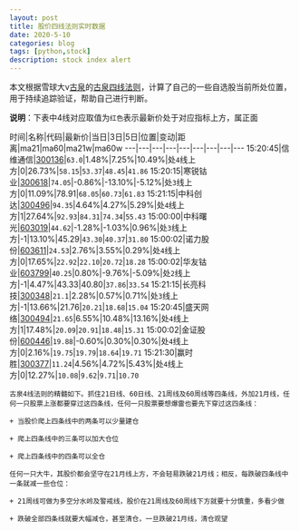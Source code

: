 ```yaml
---
layout: post
title: 股价四线法则实时数据
date: 2020-5-10
categories: blog
tags: [python,stock]
description: stock index alert
---
```



本文根据雪球大v[古泉](https://xueqiu.com/u/7148646888)的[古泉四线法则](https://xueqiu.com/7148646888/130498192)，计算了自己的一些自选股当前所处位置，用于持续追踪验证，帮助自己进行判断。

**说明**：下表中4线对应取值为`红色`表示最新价处于对应指标上方，属正面

时间|名称|代码|最新价|当日|3日|5日|位置|变动|距离|ma21|ma60|ma21w|ma60w
---|---|---|---|---|---|---|---|---
15:20:45|信维通信|[300136](https://xueqiu.com/S/SZ300136)|`63.0`|1.48%|7.25%|10.49%|处`4`线上方|0|26.73%|`58.15`|`53.37`|`48.45`|`41.86`
15:20:15|寒锐钴业|[300618](https://xueqiu.com/S/SZ300618)|`74.05`|-0.86%|-13.10%|-5.12%|处`3`线上方|0|11.09%|78.91|`68.05`|`60.73`|`61.83`
15:21:15|中科创达|[300496](https://xueqiu.com/S/SZ300496)|`94.35`|4.64%|4.27%|5.29%|处`4`线上方|1|27.64%|`92.93`|`84.31`|`74.34`|`55.43`
15:00:00|中科曙光|[603019](https://xueqiu.com/S/SH603019)|`44.62`|-1.28%|-1.03%|0.96%|处`3`线上方|-1|13.10%|45.29|`43.30`|`40.37`|`31.80`
15:00:02|诺力股份|[603611](https://xueqiu.com/S/SH603611)|`24.53`|2.76%|3.55%|0.29%|处`4`线上方|0|17.65%|`22.92`|`22.10`|`20.72`|`18.28`
15:00:02|华友钴业|[603799](https://xueqiu.com/S/SH603799)|`40.25`|0.80%|-9.76%|-5.09%|处`2`线上方|-1|4.47%|43.33|40.80|`37.86`|`33.54`
15:21:15|长亮科技|[300348](https://xueqiu.com/S/SZ300348)|`21.1`|2.28%|0.57%|0.71%|处`3`线上方|-1|13.66%|21.76|`20.21`|`18.68`|`15.04`
15:20:45|盛天网络|[300494](https://xueqiu.com/S/SZ300494)|`21.65`|6.55%|10.48%|13.16%|处`4`线上方|1|17.48%|`20.09`|`20.91`|`18.48`|`15.31`
15:00:02|金证股份|[600446](https://xueqiu.com/S/SH600446)|`19.88`|-0.60%|0.30%|0.30%|处`4`线上方|0|2.16%|`19.75`|`19.79`|`18.64`|`19.71`
15:21:30|赢时胜|[300377](https://xueqiu.com/S/SZ300377)|`11.24`|4.56%|4.72%|5.43%|处`4`线上方|0|12.27%|`10.08`|`9.62`|`9.71`|`10.70`

```
古泉4线法则的精髓如下。抓住21日线、60日线、21周线及60周线等四条线，外加21月线，任何一只股票上涨都要穿过这四条线，任何一只股票要想爆雷也要先下穿过这四条线：

+ 当股价爬上四条线中的两条可以少量建仓

+ 爬上四条线中的三条可以加大仓位

+ 爬上四条线中的四条可以全仓

任何一只大牛，其股价都会坚守在21月线上方，不会轻易跌破21月线；相反，每跌破四条线中一条就减一些仓位：

+ 21周线可做为多空分水岭及警戒线，股价在21周线及60周线下方就要十分慎重，多看少做

+ 跌破全部四条线就要大幅减仓，甚至清仓，一旦跌破21月线，清仓观望
```